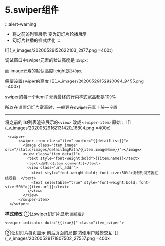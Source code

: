 # 5.swiper组件
:::alert-warning
* 将之前的列表展示 变为幻灯片轮播展示
* 幻灯片轮播的样式优化
:::

![](_v_images/20200529152622103_2977.png =400x)

调试窗口中swiper元素的默认高度是 `150px`;

而 image元素的默认高度height是`240px`;

需要设置swiper的高度
![](_v_images/20200529152820084_8455.png =400x)

swiper的每一个item子元素最终的行内样式宽高都是100%

所以在设置幻灯片宽高时，一般要在swiper元素上统一设置

***
将之前的list列表渲染展示的`<view>` 改成 `<swiper-item>`
原始：
![](_v_images/20200529162131420_16804.png =400x)

```wxml
 <swiper>
      <swiper-item class="item" wx:for="{{detailList}}">
        <image class="item_image" src="/static/images/detailImgPath/{{item.imageName}}"></image>
        <view class="item_detail">
          <text style="font-weight:bold">{{item.name}}</text>
          <text>点评:{{item.comment}}</text>
          <view class="url_addr">
            <text style="font-weight:bold; font-size:50%">复制到浏览器在线观看  </text>
            <text selectable="true" style="font-weight:bold; font-size:50%">{{item.url}}</text>
          </view>  
        </view>
      </swiper-item>
  </swiper>
```
**样式修改**
①让swiper幻灯片显示 `面板指示`
```wxml
<swiper indicator-dots="{{true}}" class="item_swiper">
```

②让幻灯片每页显示 前后页面的局部 方便用户触摸交互
![](_v_images/20200529171807502_27567.png =400x) 









